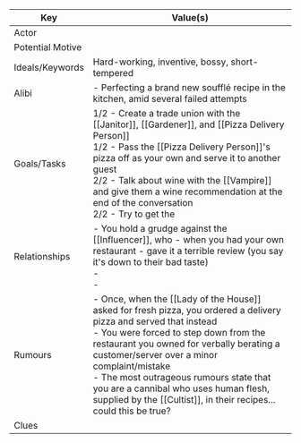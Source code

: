 | Key             | Value(s)                                                                                                                                                                                                                                                                                                                                                                                                             |
| --------------- | -------------------------------------------------------------------------------------------------------------------------------------------------------------------------------------------------------------------------------------------------------------------------------------------------------------------------------------------------------------------------------------------------------------------- |
| Actor           |                                                                                                                                                                                                                                                                                                                                                                                                                      |
| Potential Motive||
| Ideals/Keywords | Hard-working, inventive, bossy, short-tempered                                                                                                                                                                                                                                                                                                                                                                       |
| Alibi           | - Perfecting a brand new soufflé recipe in the kitchen, amid several failed attempts<br>                                                                                                                                                                                                                                                                                                                             |
| Goals/Tasks     | 1/2 - Create a trade union with the [[Janitor]], [[Gardener]], and [[Pizza Delivery Person]]<br>1/2 - Pass the [[Pizza Delivery Person]]'s pizza off as your own and serve it to another guest <br>2/2 - Talk about wine with the [[Vampire]] and give them a wine recommendation at the end of the conversation<br>2/2 - Try to get the                                                                             |
| Relationships   | - You hold a grudge against the [[Influencer]], who - when you had your own restaurant - gave it a terrible review (you say it's down to their bad taste) <br>- <br>-                                                                                                                                                                                                                                                |
| Rumours         | - Once, when the [[Lady of the House]] asked for fresh pizza, you ordered a delivery pizza and served that instead <br>- You were forced to step down from the restaurant you owned for verbally berating a customer/server over a minor complaint/mistake<br>- The most outrageous rumours state that you are a cannibal who uses human flesh, supplied by the [[Cultist]], in their recipes... could this be true? |
| Clues            |                                                                                                            